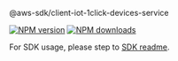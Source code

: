 @aws-sdk/client-iot-1click-devices-service

[![NPM version](https://img.shields.io/npm/v/@aws-sdk/client-iot-1click-devices-service/beta.svg)](https://www.npmjs.com/package/@aws-sdk/client-iot-1click-devices-service)
[![NPM downloads](https://img.shields.io/npm/dm/@aws-sdk/client-iot-1click-devices-service.svg)](https://www.npmjs.com/package/@aws-sdk/client-iot-1click-devices-service)

For SDK usage, please step to [SDK readme](https://github.com/aws/aws-sdk-js-v3).
